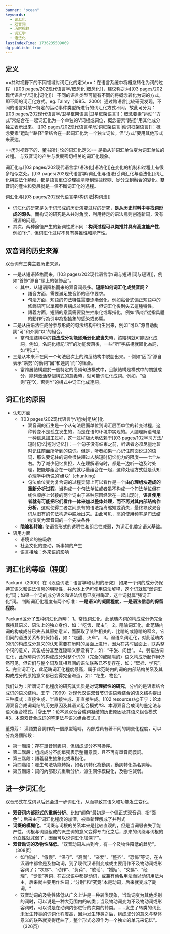 ```yaml
---
banner: "ocean"
keywords:
  - 词汇化
  - 双音词
  - 历时视野
  - 词汇学
  - 语法化
lastIndexTime: 1736235509069
dg-publish: true
---
```

## 定义
==共时视野下的不同领域对词汇化的定义==：在语言系统中将概念转化为词的过程 （[[03 pages/202现代语言学/概念化\|概念化]]，建议称之为[[03 pages/202现代语言学/词化\|词化]]）
不同的语言类型可能有不同的将概念转化为词的方式，即不同的词汇化方式。eg. Talmy（1985、2000）通过跨语言比较研究发现，不同的语言对某一特定的运动事件类型所进行的词汇化方式不同，故此可分为：
    [[03 pages/202现代语言学/卫星框架语言\|卫星框架语言]]：概念要素“运动”“方式”常结合在一起词汇化为一个单独的V词根或词位，概念要素“路径”用其他成分独立表示出来。
    [[03 pages/202现代语言学/动词框架语言\|动词框架语言]]：概念要素“运动”“路径”常结合在一起词汇化为一个独立词位，但“方式”要用其他形式来表达。


==历时视野下的、董书所讨论的词汇化定义==
是指从非词汇单位变为词汇单位的过程。
与双音词的产生与发展密切相关的词汇化现象。

词汇化与[[03 pages/202现代语言学/语法化\|语法化]]在变化的机制和过程上有很多相似之处。[[03 pages/202现代语言学/词汇化与语法化\|词汇化与语法化]]词汇化與語法化類似，都是語言單位從理據清晰到理據模糊、從分立到融合的變化。雙音詞的產生和發展就是一個不斷词汇化的過程。

词汇化与[[03 pages/202现代语言学/构词法\|构词法]]
- 词汇化的研究是关于词形成的历史演变过程的研究，**是从历史材料中寻找词形成的源头**。而构词的研究是从共时角度，利用特定的语法规则创造新词，没有语源的问题。
- 其次，两种途径产生的新词性质不同：**构词过程可以类推并具有高度能产性**，例如“化”，但词汇化过程不具有类推性和能产性。


## 双音词的历史来源
双音词有三类主要历史来源，
- 一是从短语降格而来，[[03 pages/202现代语言学/词与短语\|词与短语]]，例如“首飾”源自“頭上的裝飾品”。
	- 其中，从短语降格而来的双音词最多。**短語如何词汇化成雙音詞？**
		- 語音方面，需要滿足雙音節的音律要求。
		- 句法方面，短語的句法特性需要逐漸弱化，例如黏合式偏正短語中的修飾語可以單獨參與構成並列結構，但词汇化後則失去這種特性。
		- 語義方面，短語的意義需要發生抽象化或專指化，例如“陶冶”從指具體的動作行為引申為指抽象的感染或影響。
- 二是从由语法性成分参与形成的句法结构中衍生出来，例如“可以”源自助動詞“可”和介詞“以”的組合。
	- 當句法結構中的**語法成分功能逐漸弱化或喪失**時，該結構就可能固化成詞。例如，名詞化標記“所”的功能衰落後，一些“所”字結構就固化為詞，如“所以”。
- 三是从本来不在同一个句法层次上的跨层结构中脱胎出来。- 例如“因而”源自表示“乘勢”的動詞“因”和連詞“而”的組合。
	- 當跨層結構處於一個特定的高頻句法構式中，且該結構是構式中的關鍵成分，能夠激活整個構式的意義時，就可能词汇化成詞。例如，“否则”在“X，否则Y”的構式中词汇化成連詞。


## 词汇化的原因
- 认知方面
	- [[03 pages/202现代语言学/组块\|组块]]化
		- 双音词的衍生是一个从句法层面单位到词汇层面单位的转变过程，这种转变不是孤立发生的，而是在语句环境中实现的。人脑理解语句是一种信息加工过程，这一过程极大地依赖于[[03 pages/102学习方法/短时记忆\|短时记忆]]：一个句子没有结束之前，听话者必须尽量地暂时记住前面所听到的语词。但是，听者如果一心记住前面说过的语词，那么要记住的词会很快超过人脑短时记忆能力的限度——七个左右。为了减少记忆负担，人在理解语句时，都是一边听一边及时处理，把能够组合在一起的就尽量组合在一起，这种处理方式就是认知心理学中所说的‘组块’（chunking）
		- 句法单位变为复合词的过程实际上可以看作是一个**由心理组块造成的重新分析过程**。当构成一个句法单位或者虽不构成一个句法单位但在线性顺序上邻接的两个词由于某种原因经常在一起出现时，**语言使用者就有可能把它们看作一体来加以整体处理，而不再对其内部结构作分析**，这就使得二者之间原有的语法距离缩短或消失，最终导致双音词从旧有的句法构造中脱胎出来。由此可见，高的使用频率是句法结构演变为双音词的一个先决条件
	-  **隐喻和转喻**: 使语言形式的透明性和组合性减弱，为词汇化奠定语义基础。
- 语用方面
	- 语境义的被吸收
	- 社会文化的变动，新事物的产生
	- 语言接触：外来语的影响

## 词汇化的等级（程度）
Packard（2000）在《汉语词法：语言学和认知的研究》
如果一个词的成分仍保持其语义和语法信息的明晰性，并大体上仍可使用语法解释，这个词就属“弱词汇化”词；如果一个词的成分语义和语法信息已变得晦涩，这个词就属“强词汇化”词。
判断词汇化程度有两个标准：**一是语义的凝固程度，一是语法信息的保留程度**。

Packard区分了五种词汇化范畴：
1。常规词汇化，此范畴内词的构成成分仍完全保持其语义、语法上的独立身份，如：“吃饭、爬虫”。
2。隐喻词汇化，此范畴内词的构成成分已失去其原始意义，而获取了某种相关的、比喻的或隐喻的释义，它们间的语法关系却仍保持着，如：“吃醋、火车”。
3。弱语义词汇化，对此范畴内的词的构成成分意义的认知需要在历时的层面上进行，因为在共时层面上，联系整个词的意义，其各成分甚至连隐喻义都没有了，如：“千张、问世”。
4。弱语法词汇化，此范畴内词的构成成分对整个词的（完全的或隐喻的）语义构成所起作用仍然可见，但它们与整个词及其相互间的语法联系已不复存在，如：“壁挂、学究”。
5。完全词汇化，此范畴词汇化程度最高，属于此范畴内的词的内部结构关系及其构成成分的原始意义都已变得完全晦涩，如：“花生、物色”。

我们认为：所谓词汇化程度的研究其实质是对**词理据性的研究**，分析的是语素结合成词的语义结构。王宁（1999）对现代汉语双音节词语语素结合的语义结构提出三种模式：直接生成、半直接生成、非直接生成。[[02 resources/@王宁：论本源双音合成词凝结的历史原因及其语义组合模式#3、本源双音合成词的鉴定法与语义组合模式。\|@王宁：论本源双音合成词凝结的历史原因及其语义组合模式#3、本源双音合成词的鉴定法与语义组合模式。]]

董秀芳：
漢語雙音詞作為一個原型範疇，內部成員有著不同的詞彙化程度，可以分為幾個階段：
- 第一階段：存在單音同義詞，但組成成分不可換序。
- 第二階段：组成成分不能單獨表示整體意義，且不再有單音同義詞。
- 第三階段：語義發生抽象化或專指化。
- 第四階段：發生句法功能轉換，如名词轉化為動詞，動詞轉化為名詞等。
- 第五階段：詞的內部形式重新分析，派生關係模糊化，及物性減弱。

## 进一步词汇化 

双音形式在成词以后还会进一步词汇化，从而导致其语义和功能发生变化。
- **双音词内部形式的重新分析**。比如“颜色”最初是一个偏正式双音词，指“面色”；后来由于词汇化程度的加深，被重新理解成了并列式
- **词缀的模糊化**。“词缀与词根的关系本来是比较直观的，但是当词缀丧失了能产性，词根与词缀组成的派生词的意义变得专门化之后，原来的词缀与词根的分立性就减弱了，因而可以说词汇化加深了”。
- **双音动词的及物性降低**。“双音动词从古到今，有一个及物性降低的趋势”。（308页）
	- 如“旅游”、“傲慢”、“保守”、“高尚”、“亲爱”、“整齐”、“恐怖”等词，在古汉语中都曾是及物动词，到了现代汉语则变成或主要用作不及物动词或形容词了；“次序”、“动作”、“负荷”、“歌谣”、“婚姻”、“交易”、“经理”、“觉悟”等词，在古汉语中都是动词，或兼有动名用法而以动词用法为主，后来就主要用作名词；“分别”和“究竟”本是动词，后来就变成了副词。“
	- 双音动词的及物性降低从广义上讲是一种转类现象，当动词变为其他类别的词时，可以说是一种大范围内的转类；当及物动词变为不及物动词或形容词时，可以说是在动词内部进行的次类的转类。……发生了转类的词比未发生转类的词词化程度高，因为发生转类之后，组成成分的意义与整体意义的联系就变得迂曲了，整个形式必须作为一个独立的单元来记忆”。（326页）

